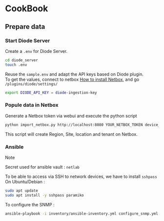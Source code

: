 # CookBook

## Prepare data

### Start Diode Server

Create a `.env` for Diode Server.  

```bash
cd diode_server
touch .env
```

Reuse the `sample.env` and adapt the API keys based on Diode plugin.  
To get the values, connect to netbox [How to install Netbox](documentation/INSTALLATION.md#install-netbox-and-plugins), and go `/plugins/diode/settings/`

```bash
export DIODE_API_KEY = diode-ingestion-key
```

### Popule data in Netbox

Generate a Netbox token via webui and execute the python script

```bash
python import_netbox.py http://localhost:8080 YOUR_NETBOX_TOKEN device_model.yml subnets.yml
```

This script will create Region, Site, location and tenant on Netbox.

### Ansible

> [!NOTE]
> Secret used for ansible vault : `netlab`
>

To be able to access via SSH to network devices, we have to install `sshpass`
On Ubuntu/Debian :

```bash
sudo apt update
sudo apt install -y sshpass paramiko
```

To configure the SNMP :

```bash
ansible-playbook -i inventory/ansible-inventory.yml configure_snmp.yml
```
